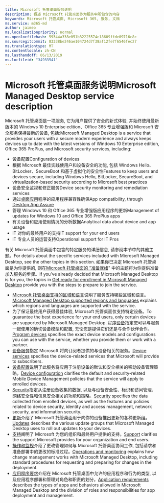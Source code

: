```yaml
---
title: Microsoft 托管桌面服务说明
description: 概述 Microsoft 托管桌面作为服务中所包含的内容
keywords: Microsoft 托管桌面, Microsoft 365, 服务, 文档
ms.service: m365-md
author: jaimeo
ms.localizationpriority: normal
ms.openlocfilehash: 59344a338e051b32225574c18609ffde09716c8c
ms.sourcegitcommit: 83338be246ae104724d7f38af12fe7f6546fec27
ms.translationtype: MT
ms.contentlocale: zh-CN
ms.lasthandoff: 06/13/2019
ms.locfileid: "34933541"
---
```

# <a name="microsoft-managed-desktop-service-description"></a><span data-ttu-id="5cf40-104">Microsoft 托管桌面服务说明</span><span class="sxs-lookup"><span data-stu-id="5cf40-104">Microsoft Managed Desktop service description</span></span>

<span data-ttu-id="5cf40-105">Microsoft 托管桌面是一项服务, 它为用户提供了安全的新式体验, 并始终使用最新版本的 Windows 10 Enterprise edition、Office 365 专业增强版和 Microsoft 安全服务保持最新的设备, 包括:</span><span class="sxs-lookup"><span data-stu-id="5cf40-105">Microsoft Managed Desktop is a service that provides your users with a secure modern experience and always keeps devices up to date with the latest versions of Windows 10 Enterprise edition, Office 365 ProPlus, and Microsoft security services, including:</span></span>

- <span data-ttu-id="5cf40-106">设备配置</span><span class="sxs-lookup"><span data-stu-id="5cf40-106">Configuration of devices</span></span>
- <span data-ttu-id="5cf40-107">根据 Microsoft 最佳实践使用户和设备安全的功能, 包括 Windows Hello、BitLocker、SecureBoot 和基于虚拟化的安全性</span><span class="sxs-lookup"><span data-stu-id="5cf40-107">Features to keep users and devices secure, including Windows Hello, BitLocker, SecureBoot, and virtualization-based security according to Microsoft best practices</span></span>
- <span data-ttu-id="5cf40-108">设备安全监视和修正服务</span><span class="sxs-lookup"><span data-stu-id="5cf40-108">Device security monitoring and remediation services</span></span>
- <span data-ttu-id="5cf40-109">通过[桌面应用](https://docs.microsoft.com/fasttrack/win-10-desktop-app-assure)程序的应用程序兼容性确保</span><span class="sxs-lookup"><span data-stu-id="5cf40-109">App compatibility, through [Desktop App Assure](https://docs.microsoft.com/fasttrack/win-10-desktop-app-assure)</span></span>
- <span data-ttu-id="5cf40-110">管理 Windows 10 和 Office 365 专业增强版应用程序的更新</span><span class="sxs-lookup"><span data-stu-id="5cf40-110">Management of updates for Windows 10 and Office 365 ProPlus apps</span></span>
- <span data-ttu-id="5cf40-111">有关设备和应用使用情况的分析数据</span><span class="sxs-lookup"><span data-stu-id="5cf40-111">Analytical data about device and app usage</span></span>
- <span data-ttu-id="5cf40-112">IT 对你的最终用户的支持</span><span class="sxs-lookup"><span data-stu-id="5cf40-112">IT support for your end users</span></span>
- <span data-ttu-id="5cf40-113">IT 专业人员的运营支持</span><span class="sxs-lookup"><span data-stu-id="5cf40-113">Operational support for IT Pros</span></span>

<span data-ttu-id="5cf40-114">有关 Microsoft 托管桌面中包含的特定服务的详细信息, 请参阅本节中的其他主题。</span><span class="sxs-lookup"><span data-stu-id="5cf40-114">For details about the specific services included with Microsoft Managed Desktop, see the other topics in this section.</span></span> <span data-ttu-id="5cf40-115">如果你已决定 Microsoft 托管桌面是为你提供的, 则在[Microsoft 托管桌面的 "准备就绪](https://docs.microsoft.com/microsoft-365/managed-desktop/get-ready/)" 中的主题将为你提供准备加入服务的步骤。</span><span class="sxs-lookup"><span data-stu-id="5cf40-115">If you've already decided that Microsoft Managed Desktop is for you, the topics in [Get ready for enrollment in Microsoft Managed Desktop](https://docs.microsoft.com/microsoft-365/managed-desktop/get-ready/) provide you with the steps to prepare to join the service.</span></span>

- <span data-ttu-id="5cf40-116">[Microsoft 托管桌面支持的区域和语言](regions-languages.md)说明了服务支持哪些区域和语言。</span><span class="sxs-lookup"><span data-stu-id="5cf40-116">[Microsoft Managed Desktop supported regions and languages](regions-languages.md) explains which regions and languages are supported with the service.</span></span>
- <span data-ttu-id="5cf40-117">为了保证最终用户获得最佳体验, Microsoft 托管桌面仅支持特定设备。</span><span class="sxs-lookup"><span data-stu-id="5cf40-117">To guarantee the best experience for your end users, only certain devices are supported by Microsoft Managed Desktop.</span></span> <span data-ttu-id="5cf40-118">[程序设备](device-list.md)指定您可以与服务一起使用的确切设备模型和配置, 无论您是提供它们还是与合作伙伴合作。</span><span class="sxs-lookup"><span data-stu-id="5cf40-118">[Program devices](device-list.md) specifies the exact device models and configurations you can use with the service, whether you provide them or work with a partner.</span></span>
- <span data-ttu-id="5cf40-119">[设备服务](device-services.md)指定 Microsoft 将向订阅者提供的与设备相关的服务。</span><span class="sxs-lookup"><span data-stu-id="5cf40-119">[Device services](device-services.md) specifies the device-related services that Microsoft will provide to subscribers.</span></span>
- <span data-ttu-id="5cf40-120">[设备配置](device-policies.md)说明了此服务将应用于注册设备的默认和安全相关的移动设备管理策略。</span><span class="sxs-lookup"><span data-stu-id="5cf40-120">[Device configuration](device-policies.md) clarifies the default and security-related Mobile Device Management policies that the service will apply to enrolled devices.</span></span>
- <span data-ttu-id="5cf40-121">[Security](security.md)指定从注册设备收集的数据, 以及与设备安全性、标识和访问管理、网络安全性和信息安全相关的功能和策略。</span><span class="sxs-lookup"><span data-stu-id="5cf40-121">[Security](security.md) specifies the data collected from enrolled devices, as well as the features and policies related to device security, identity and access management, network security, and information security.</span></span>
- <span data-ttu-id="5cf40-122">[更新](updates.md)介绍了 Microsoft 托管桌面用于向你的设备推出更新的各种更新组。</span><span class="sxs-lookup"><span data-stu-id="5cf40-122">[Updates](updates.md) describes the various update groups that Microsoft Managed Desktop uses to roll out updates to your devices.</span></span>
- <span data-ttu-id="5cf40-123">[支持](support.md)阐明了 Microsoft 为您的组织和最终用户提供的支持。</span><span class="sxs-lookup"><span data-stu-id="5cf40-123">[Support](support.md) clarifies the support Microsoft provides for your organization and end users.</span></span>
- <span data-ttu-id="5cf40-124">[操作和监视](operations-and-monitoring.md)介绍了更改管理如何与 Microsoft 托管桌面协同工作, 包括请求和准备部署中的更改的标准过程。</span><span class="sxs-lookup"><span data-stu-id="5cf40-124">[Operations and monitoring](operations-and-monitoring.md) explains how change management works with Microsoft Managed Desktop, including standard procedures for requesting and preparing for changes in the deployment.</span></span>
- <span data-ttu-id="5cf40-125">[应用程序要求](mmd-app-requirements.md)介绍在 Microsoft 托管桌面中允许的应用程序和行为的类型, 以及应用程序部署和管理对角色和职责的划分。</span><span class="sxs-lookup"><span data-stu-id="5cf40-125">[Application requirements](mmd-app-requirements.md) describes the types of apps and behaviors allowed in Microsoft Managed Desktop and the division of roles and responsibilities for app deployment and management.</span></span>
